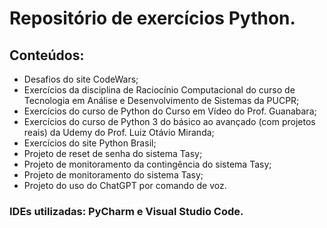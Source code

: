 # Repositório de exercícios Python.

## Conteúdos:

- Desafios do site CodeWars;
- Exercícios da disciplina de Raciocínio Computacional do curso de Tecnologia em Análise e Desenvolvimento de Sistemas da PUCPR;
- Exercícios do curso de Python do Curso em Vídeo do Prof. Guanabara;
- Exercícios do curso de Python 3 do básico ao avançado (com projetos reais) da Udemy do Prof. Luiz Otávio Miranda;
- Exercícios do site Python Brasil;
- Projeto de reset de senha do sistema Tasy;
- Projeto de monitoramento da contingência do sistema Tasy;
- Projeto de monitoramento do sistema Tasy;
- Projeto do uso do ChatGPT por comando de voz.

### IDEs utilizadas: PyCharm e Visual Studio Code.
